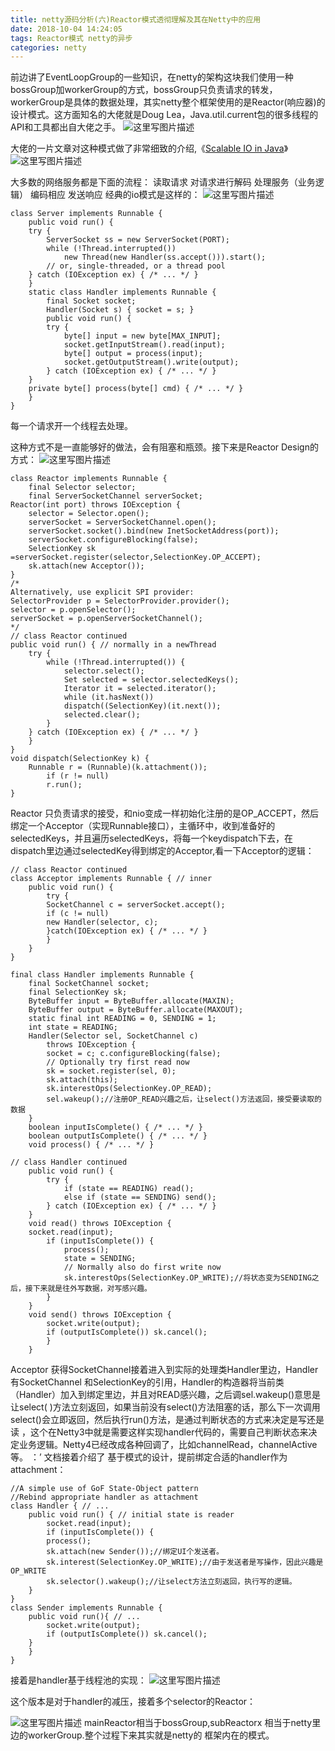 ```yaml
---
title: netty源码分析(六)Reactor模式透彻理解及其在Netty中的应用
date: 2018-10-04 14:24:05
tags: Reactor模式 netty的异步
categories: netty
---
```


前边讲了EventLoopGroup的一些知识，在netty的架构这块我们使用一种bossGroup加workerGroup的方式，bossGroup只负责请求的转发，workerGroup是具体的数据处理，其实netty整个框架使用的是Reactor(响应器)的设计模式。这方面知名的大佬就是Doug Lea，Java.util.current包的很多线程的API和工具都出自大佬之手。
![这里写图片描述](2018/10/04/netty源码分析-六-Reactor模式透彻理解及其在Netty中的应用/20170923142146979.jpg)
<!-- more -->
大佬的一片文章对这种模式做了非常细致的介绍,《[Scalable IO in Java](http://gee.cs.oswego.edu/dl/cpjslides/nio.pdf)》
![这里写图片描述](2018/10/04/netty源码分析-六-Reactor模式透彻理解及其在Netty中的应用/20170923142426064.png)  

大多数的网络服务都是下面的流程：
读取请求
对请求进行解码
处理服务（业务逻辑）
编码相应
发送响应
经典的io模式是这样的：
![这里写图片描述](2018/10/04/netty源码分析-六-Reactor模式透彻理解及其在Netty中的应用/20170923142529241.png)

```
class Server implements Runnable {
	public void run() {
	try {
		ServerSocket ss = new ServerSocket(PORT);
		while (!Thread.interrupted())
			new Thread(new Handler(ss.accept())).start();
		// or, single-threaded, or a thread pool
	} catch (IOException ex) { /* ... */ }
	}
	static class Handler implements Runnable {
		final Socket socket;
		Handler(Socket s) { socket = s; }
		public void run() {
		try {
			byte[] input = new byte[MAX_INPUT];
			socket.getInputStream().read(input);
			byte[] output = process(input);
			socket.getOutputStream().write(output);
		} catch (IOException ex) { /* ... */ }
	}
	private byte[] process(byte[] cmd) { /* ... */ }
	}
}
```

每一个请求开一个线程去处理。

这种方式不是一直能够好的做法，会有阻塞和瓶颈。接下来是Reactor Design的方式：
![这里写图片描述](2018/10/04/netty源码分析-六-Reactor模式透彻理解及其在Netty中的应用/20170923143326543.png)

```
class Reactor implements Runnable {
	final Selector selector;
	final ServerSocketChannel serverSocket;
Reactor(int port) throws IOException {
	selector = Selector.open();
	serverSocket = ServerSocketChannel.open();
	serverSocket.socket().bind(new InetSocketAddress(port));
	serverSocket.configureBlocking(false);
	SelectionKey sk =serverSocket.register(selector,SelectionKey.OP_ACCEPT);
	sk.attach(new Acceptor());
}
/*
Alternatively, use explicit SPI provider:
SelectorProvider p = SelectorProvider.provider();
selector = p.openSelector();
serverSocket = p.openServerSocketChannel();
*/
// class Reactor continued
public void run() { // normally in a newThread
	try {
		while (!Thread.interrupted()) {
			selector.select();
			Set selected = selector.selectedKeys();
			Iterator it = selected.iterator();
			while (it.hasNext())
			dispatch((SelectionKey)(it.next());
			selected.clear();
		}
	} catch (IOException ex) { /* ... */ }
	}
}
void dispatch(SelectionKey k) {
	Runnable r = (Runnable)(k.attachment());
		if (r != null)
		r.run();
}
```
Reactor 只负责请求的接受，和nio变成一样初始化注册的是OP_ACCEPT，然后绑定一个Acceptor（实现Runnable接口），主循环中，收到准备好的selectedKeys，并且遍历selectedKeys，将每一个keydispatch下去，在dispatch里边通过selectedKey得到绑定的Acceptor,看一下Acceptor的逻辑：

```
// class Reactor continued
class Acceptor implements Runnable { // inner
	public void run() {
		try {
		SocketChannel c = serverSocket.accept();
		if (c != null)
		new Handler(selector, c);
		}catch(IOException ex) { /* ... */ }
		}
	}
}

final class Handler implements Runnable {
	final SocketChannel socket;
	final SelectionKey sk;
	ByteBuffer input = ByteBuffer.allocate(MAXIN);
	ByteBuffer output = ByteBuffer.allocate(MAXOUT);
	static final int READING = 0, SENDING = 1;
	int state = READING;
	Handler(Selector sel, SocketChannel c)
		throws IOException {
		socket = c; c.configureBlocking(false);
		// Optionally try first read now
		sk = socket.register(sel, 0);
		sk.attach(this);
		sk.interestOps(SelectionKey.OP_READ);
		sel.wakeup();//注册OP_READ兴趣之后，让select()方法返回，接受要读取的数据
	}
	boolean inputIsComplete() { /* ... */ }
	boolean outputIsComplete() { /* ... */ }
	void process() { /* ... */ }

// class Handler continued
	public void run() {
		try {
			if (state == READING) read();
			else if (state == SENDING) send();
		} catch (IOException ex) { /* ... */ }
	}
	void read() throws IOException {
	socket.read(input);
		if (inputIsComplete()) {
			process();
			state = SENDING;
			// Normally also do first write now
			sk.interestOps(SelectionKey.OP_WRITE);//将状态变为SENDING之后，接下来就是往外写数据，对写感兴趣。
		}
	}
	void send() throws IOException {
		socket.write(output);
		if (outputIsComplete()) sk.cancel();
		}
	}
```
Acceptor 获得SocketChannel接着进入到实际的处理类Handler里边，Handler有SocketChannel	和SelectionKey的引用，Handler的构造器将当前类（Handler）加入到绑定里边，并且对READ感兴趣，之后调sel.wakeup()意思是让select( )方法立刻返回，如果当前没有select()方法阻塞的话，那么下一次调用select()会立即返回，然后执行run()方法，是通过判断状态的方式来决定是写还是读 ，这个在Netty3中就是需要这样实现handler代码的，需要自己判断状态来决定业务逻辑。Netty4已经改成各种回调了，比如channelRead，channelActive等。
：’
文档接着介绍了 基于模式的设计，提前绑定合适的handler作为attachment：

```
//A simple use of GoF State-Object pattern
//Rebind appropriate handler as attachment
class Handler { // ...
	public void run() { // initial state is reader
		socket.read(input);
		if (inputIsComplete()) {
		process();
		sk.attach(new Sender());//绑定UI个发送者。
		sk.interest(SelectionKey.OP_WRITE);//由于发送者是写操作，因此兴趣是OP_WRITE
		sk.selector().wakeup();//让select方法立刻返回，执行写的逻辑。
	}
}
class Sender implements Runnable {
	public void run(){ // ...
		socket.write(output);
		if (outputIsComplete()) sk.cancel();
	}
	}
}
```

接着是handler基于线程池的实现：
![这里写图片描述](2018/10/04/netty源码分析-六-Reactor模式透彻理解及其在Netty中的应用/20170923160427112.png)

这个版本是对于handler的减压，接着多个selector的Reactor：

![这里写图片描述](2018/10/04/netty源码分析-六-Reactor模式透彻理解及其在Netty中的应用/20170923161803582.png)
mainReactor相当于bossGroup,subReactorx 相当于netty里边的workerGroup.整个过程下来其实就是netty的 框架内在的模式。
